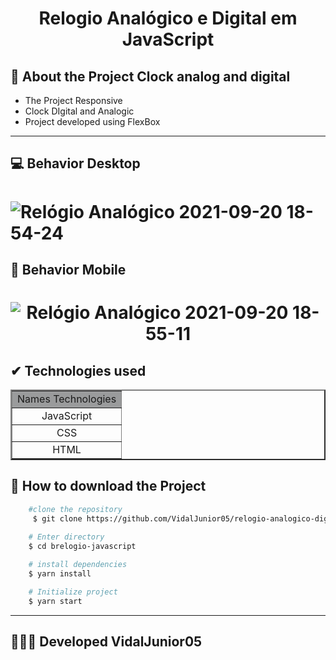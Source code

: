 <h1 align="center">
    Relogio Analógico e Digital em JavaScript
</h1>

## 📒 About the Project Clock  analog and digital  
<ul>
    <li>The Project Responsive</li>
    <li>Clock DIgital and Analogic</li>
    <li>Project developed using FlexBox</li>
</ul>

--- 
## 💻 Behavior Desktop
<h1>

   ![Relógio Analógico 2021-09-20 18-54-24](https://user-images.githubusercontent.com/84291331/134087460-83d375c3-1f0a-4669-8c86-51ed9069a707.gif)

</h1> 

## 📱 Behavior Mobile  
<h1 align="center">

![Relógio Analógico 2021-09-20 18-55-11](https://user-images.githubusercontent.com/84291331/134087697-f4904c41-ce66-4d73-9360-640ac4239a19.gif)

</h1>

## ✔ Technologies used
<table border="2" width="200px">
    <tr>
        <td bgcolor="#9a9b9c">Names Technologies</td>   
    </tr>
    <tr align="center">
        <td>JavaScript</td>
    </tr>
    <tr align="center">
        <td>CSS</td>
    </tr>
    <tr align="center">
        <td>HTML</td>
    </tr>
</table>

## 📁 How to download the Project 
```bash 
    #clone the repository
     $ git clone https://github.com/VidalJunior05/relogio-analogico-digital-javascript.git
    
    # Enter directory
    $ cd brelogio-javascript

    # install dependencies
    $ yarn install

    # Initialize project
    $ yarn start
``` 

--- 

## 👩‍💻🔰 Developed VidalJunior05